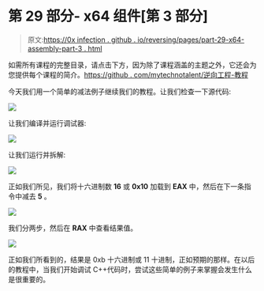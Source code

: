 # 第 29 部分- x64 组件[第 3 部分]

> 原文:[https://0x infection . github . io/reversing/pages/part-29-x64-assembly-part-3 . html](https://0xinfection.github.io/reversing/pages/part-29-x64-assembly-part-3.html)

如需所有课程的完整目录，请点击下方，因为除了课程涵盖的主题之外，它还会为您提供每个课程的简介。[https://github . com/mytechnotalent/逆向工程-教程](https://github.com/mytechnotalent/Reverse-Engineering-Tutorial)

今天我们用一个简单的减法例子继续我们的教程。让我们检查一下源代码:

![](../Images/43346b10d97c700816a0f4db91cc86c2.png)

让我们编译并运行调试器:

![](../Images/8c674fd36ab4f83a77282a3f5cb3e719.png)

让我们运行并拆解:

![](../Images/f092124839ad6e9ac73b2d3b388bc01e.png)

正如我们所见，我们将十六进制数 **16** 或 **0x10** 加载到 **EAX** 中，然后在下一条指令中减去 **5** 。

![](../Images/c44f24af929ec6295d66bb7e396ad182.png)

我们分两步，然后在 **RAX** 中查看结果值。

![](../Images/478a2f83d405db06ff0613e7bb05e899.png)

正如我们所看到的，结果是 0xb 十六进制或 11 十进制，正如预期的那样。在以后的教程中，当我们开始调试 C++代码时，尝试这些简单的例子来掌握会发生什么是很重要的。